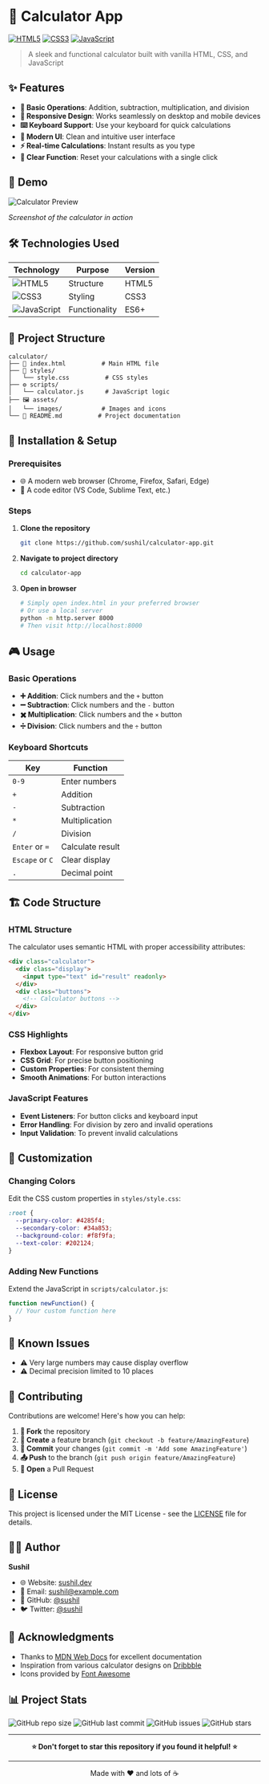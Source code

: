 # 🧮 Calculator App

[![HTML5](https://img.shields.io/badge/HTML5-E34F26?style=for-the-badge&logo=html5&logoColor=white)](https://developer.mozilla.org/en-US/docs/Web/HTML)
[![CSS3](https://img.shields.io/badge/CSS3-1572B6?style=for-the-badge&logo=css3&logoColor=white)](https://developer.mozilla.org/en-US/docs/Web/CSS)
[![JavaScript](https://img.shields.io/badge/JavaScript-F7DF1E?style=for-the-badge&logo=javascript&logoColor=black)](https://developer.mozilla.org/en-US/docs/Web/JavaScript)

> A sleek and functional calculator built with vanilla HTML, CSS, and JavaScript

## ✨ Features

- **🔢 Basic Operations**: Addition, subtraction, multiplication, and division
- **📱 Responsive Design**: Works seamlessly on desktop and mobile devices
- **⌨️ Keyboard Support**: Use your keyboard for quick calculations
- **🎨 Modern UI**: Clean and intuitive user interface
- **⚡ Real-time Calculations**: Instant results as you type
- **🧹 Clear Function**: Reset your calculations with a single click

## 🚀 Demo

![Calculator Preview](https://via.placeholder.com/600x400/4285f4/ffffff?text=Calculator+Preview)

*Screenshot of the calculator in action*

## 🛠️ Technologies Used

| Technology | Purpose | Version |
|------------|---------|---------|
| ![HTML5](https://img.shields.io/badge/-HTML5-E34F26?style=flat-square&logo=html5&logoColor=white) | Structure | HTML5 |
| ![CSS3](https://img.shields.io/badge/-CSS3-1572B6?style=flat-square&logo=css3&logoColor=white) | Styling | CSS3 |
| ![JavaScript](https://img.shields.io/badge/-JavaScript-F7DF1E?style=flat-square&logo=javascript&logoColor=black) | Functionality | ES6+ |

## 📁 Project Structure

```
calculator/
├── 📄 index.html          # Main HTML file
├── 🎨 styles/
│   └── style.css          # CSS styles
├── ⚙️ scripts/
│   └── calculator.js      # JavaScript logic
├── 🖼️ assets/
│   └── images/           # Images and icons
└── 📖 README.md          # Project documentation
```

## 🔧 Installation & Setup

### Prerequisites
- 🌐 A modern web browser (Chrome, Firefox, Safari, Edge)
- 📝 A code editor (VS Code, Sublime Text, etc.)

### Steps

1. **Clone the repository**
   ```bash
   git clone https://github.com/sushil/calculator-app.git
   ```

2. **Navigate to project directory**
   ```bash
   cd calculator-app
   ```

3. **Open in browser**
   ```bash
   # Simply open index.html in your preferred browser
   # Or use a local server
   python -m http.server 8000
   # Then visit http://localhost:8000
   ```

## 🎮 Usage

### Basic Operations
- **➕ Addition**: Click numbers and the `+` button
- **➖ Subtraction**: Click numbers and the `-` button
- **✖️ Multiplication**: Click numbers and the `×` button
- **➗ Division**: Click numbers and the `÷` button

### Keyboard Shortcuts
| Key | Function |
|-----|----------|
| `0-9` | Enter numbers |
| `+` | Addition |
| `-` | Subtraction |
| `*` | Multiplication |
| `/` | Division |
| `Enter` or `=` | Calculate result |
| `Escape` or `C` | Clear display |
| `.` | Decimal point |

## 🏗️ Code Structure

### HTML Structure
The calculator uses semantic HTML with proper accessibility attributes:

```html
<div class="calculator">
  <div class="display">
    <input type="text" id="result" readonly>
  </div>
  <div class="buttons">
    <!-- Calculator buttons -->
  </div>
</div>
```

### CSS Highlights
- **Flexbox Layout**: For responsive button grid
- **CSS Grid**: For precise button positioning
- **Custom Properties**: For consistent theming
- **Smooth Animations**: For button interactions

### JavaScript Features
- **Event Listeners**: For button clicks and keyboard input
- **Error Handling**: For division by zero and invalid operations
- **Input Validation**: To prevent invalid calculations

## 🎨 Customization

### Changing Colors
Edit the CSS custom properties in `styles/style.css`:

```css
:root {
  --primary-color: #4285f4;
  --secondary-color: #34a853;
  --background-color: #f8f9fa;
  --text-color: #202124;
}
```

### Adding New Functions
Extend the JavaScript in `scripts/calculator.js`:

```javascript
function newFunction() {
  // Your custom function here
}
```

## 🐛 Known Issues

- ⚠️ Very large numbers may cause display overflow
- ⚠️ Decimal precision limited to 10 places

## 🤝 Contributing

Contributions are welcome! Here's how you can help:

1. **🍴 Fork** the repository
2. **🌿 Create** a feature branch (`git checkout -b feature/AmazingFeature`)
3. **💾 Commit** your changes (`git commit -m 'Add some AmazingFeature'`)
4. **📤 Push** to the branch (`git push origin feature/AmazingFeature`)
5. **🔄 Open** a Pull Request

## 📝 License

This project is licensed under the MIT License - see the [LICENSE](LICENSE) file for details.

## 👨‍💻 Author

**Sushil**
- 🌐 Website: [sushil.dev](https://sushil.dev)
- 📧 Email: sushil@example.com
- 🐙 GitHub: [@sushil](https://github.com/sushil)
- 🐦 Twitter: [@sushil](https://twitter.com/sushil)

## 🙏 Acknowledgments

- Thanks to [MDN Web Docs](https://developer.mozilla.org/) for excellent documentation
- Inspiration from various calculator designs on [Dribbble](https://dribbble.com/)
- Icons provided by [Font Awesome](https://fontawesome.com/)

## 📊 Project Stats

![GitHub repo size](https://img.shields.io/github/repo-size/sushil/calculator-app)
![GitHub last commit](https://img.shields.io/github/last-commit/sushil/calculator-app)
![GitHub issues](https://img.shields.io/github/issues/sushil/calculator-app)
![GitHub stars](https://img.shields.io/github/stars/sushil/calculator-app)

---

<div align="center">
  <strong>⭐ Don't forget to star this repository if you found it helpful! ⭐</strong>
</div>

---

<div align="center">
  Made with ❤️ and lots of ☕
</div>
